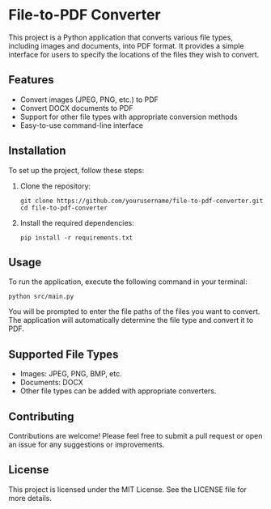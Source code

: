 # File-to-PDF Converter

This project is a Python application that converts various file types, including images and documents, into PDF format. It provides a simple interface for users to specify the locations of the files they wish to convert.

## Features

- Convert images (JPEG, PNG, etc.) to PDF
- Convert DOCX documents to PDF
- Support for other file types with appropriate conversion methods
- Easy-to-use command-line interface

## Installation

To set up the project, follow these steps:

1. Clone the repository:
   ```
   git clone https://github.com/yourusername/file-to-pdf-converter.git
   cd file-to-pdf-converter
   ```

2. Install the required dependencies:
   ```
   pip install -r requirements.txt
   ```

## Usage

To run the application, execute the following command in your terminal:

```
python src/main.py
```

You will be prompted to enter the file paths of the files you want to convert. The application will automatically determine the file type and convert it to PDF.

## Supported File Types

- Images: JPEG, PNG, BMP, etc.
- Documents: DOCX
- Other file types can be added with appropriate converters.

## Contributing

Contributions are welcome! Please feel free to submit a pull request or open an issue for any suggestions or improvements.

## License

This project is licensed under the MIT License. See the LICENSE file for more details.